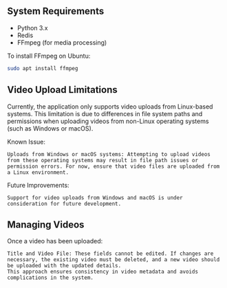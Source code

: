 ## System Requirements

- Python 3.x
- Redis
- FFmpeg (for media processing)

To install FFmpeg on Ubuntu:

```bash
sudo apt install ffmpeg
```

## Video Upload Limitations

Currently, the application only supports video uploads from Linux-based systems. This limitation is due to differences in file system paths and permissions when uploading videos from non-Linux operating systems (such as Windows or macOS).

Known Issue:

    Uploads from Windows or macOS systems: Attempting to upload videos from these operating systems may result in file path issues or permission errors. For now, ensure that video files are uploaded from a Linux environment.

Future Improvements:

    Support for video uploads from Windows and macOS is under consideration for future development.


## Managing Videos

Once a video has been uploaded:

    Title and Video File: These fields cannot be edited. If changes are necessary, the existing video must be deleted, and a new video should be uploaded with the updated details.
    This approach ensures consistency in video metadata and avoids complications in the system.